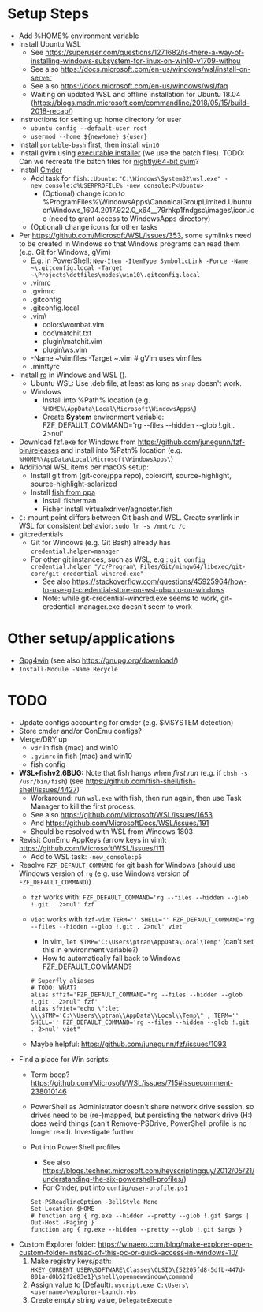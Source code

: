 # Setup Steps
* Add %HOME% environment variable
* Install Ubuntu WSL
	* See https://superuser.com/questions/1271682/is-there-a-way-of-installing-windows-subsystem-for-linux-on-win10-v1709-withou
	* See also https://docs.microsoft.com/en-us/windows/wsl/install-on-server
	* See also https://docs.microsoft.com/en-us/windows/wsl/faq
	* Waiting on updated WSL and offline installation for Ubuntu 18.04 (https://blogs.msdn.microsoft.com/commandline/2018/05/15/build-2018-recap/)
* Instructions for setting up home directory for user
	* `ubuntu config --default-user root`
	* `usermod --home ${newHome} ${user}`
* Install `portable-bash` first, then install `win10`
* Install gvim using [executable installer](https://www.vim.org/download.php#pc) (we use the batch files). TODO: Can we recreate the batch files for [nightly/64-bit gvim](https://github.com/vim/vim-win32-installer)?
* Install [Cmder](http://cmder.net/)
	* Add task for `fish::Ubuntu`: `"C:\Windows\System32\wsl.exe" -new_console:d%USERPROFILE% -new_console:P<Ubuntu>`
		* (Optional) change icon to %ProgramFiles%\WindowsApps\CanonicalGroupLimited.UbuntuonWindows_1604.2017.922.0_x64__79rhkp1fndgsc\images\icon.ico (need to grant access to WindowsApps directory)
	* (Optional) change icons for other tasks
* Per https://github.com/Microsoft/WSL/issues/353, some symlinks need to be created in Windows so that Windows programs can read them (e.g. Git for Windows, gVim)
	* E.g. in PowerShell: `New-Item -ItemType SymbolicLink -Force -Name ~\.gitconfig.local -Target ~\Projects\dotfiles\modes\win10\.gitconfig.local`
	* .vimrc
	* .gvimrc
	* .gitconfig
	* .gitconfig.local
	* .vim\
		* colors\wombat.vim
		* doc\matchit.txt
		* plugin\matchit.vim
		* plugin\ws.vim
	* -Name ~\vimfiles -Target ~\.vim  # gVim uses vimfiles
	* .minttyrc
* Install [rg](https://github.com/BurntSushi/ripgrep#installation) in Windows and WSL ().
	* Ubuntu WSL: Use .deb file, at least as long as `snap` doesn't work.
	* Windows
		* Install into %Path% location (e.g. `%HOME%\AppData\Local\Microsoft\WindowsApps\`)
		* Create **System** environment variable: FZF_DEFAULT_COMMAND='rg --files --hidden --glob !.git . 2>nul'
* Download fzf.exe for Windows from https://github.com/junegunn/fzf-bin/releases and install into %Path% location (e.g. `%HOME%\AppData\Local\Microsoft\WindowsApps\`)
* Additional WSL items per macOS setup:
	* Install git from (git-core/ppa repo), colordiff, source-highlight, source-highlight-solarized
	* Install [fish from ppa](https://launchpad.net/~fish-shell/+archive/ubuntu/release-2)
		* Install fisherman
		* Fisher install virtualxdriver/agnoster.fish
* `C:` mount point differs between Git bash and WSL. Create symlink in WSL for consistent behavior: `sudo ln -s /mnt/c /c`
* gitcredentials
	* Git for Windows (e.g. Git Bash) already has `credential.helper=manager`
	* For other git instances, such as WSL, e.g.: `git config credential.helper "/c/Program\ Files/Git/mingw64/libexec/git-core/git-credential-wincred.exe"`
		* See also https://stackoverflow.com/questions/45925964/how-to-use-git-credential-store-on-wsl-ubuntu-on-windows
		* Note: while git-credential-wincred.exe seems to work, git-credential-manager.exe doesn't seem to work

# Other setup/applications
* [Gpg4win](https://gpg4win.org/thanks-for-download.html) (see also https://gnupg.org/download/)
* `Install-Module -Name Recycle`

# TODO
* Update configs accounting for cmder (e.g. $MSYSTEM detection)
* Store cmder and/or ConEmu configs?
* Merge/DRY up
	* `vdr` in fish (mac) and win10
	* `.gvimrc` in fish (mac) and win10
	* fish config
* **WSL+fishv2.6BUG:** Note that fish hangs when *first run* (e.g. if `chsh -s /usr/bin/fish`) (see https://github.com/fish-shell/fish-shell/issues/4427)
	* Workaround: run `wsl.exe` with fish, then run again, then use Task Manager to kill the first process.
	* See also https://github.com/Microsoft/WSL/issues/1653
	* And https://github.com/MicrosoftDocs/WSL/issues/191
	* Should be resolved with WSL from Windows 1803
* Revisit ConEmu AppKeys (arrow keys in vim): https://github.com/Microsoft/WSL/issues/111
	* Add to WSL task: `-new_console:p5`
* Resolve `FZF_DEFAULT_COMMAND` for git bash for Windows (should use Windows version of `rg` (e.g. use Windows version of `FZF_DEFAULT_COMMAND`))
	* `fzf` works with: `FZF_DEFAULT_COMMAND='rg --files --hidden --glob !.git . 2>nul' fzf`
	* `viet` works with `fzf-vim`: `TERM='' SHELL='' FZF_DEFAULT_COMMAND='rg --files --hidden --glob !.git . 2>nul' viet`
		* In vim, `let $TMP='C:\Users\ptran\AppData\Local\Temp'` (can't set this in environment variable?)
		* How to automatically fall back to Windows FZF_DEFAULT_COMMAND?

		```
		# Superfly aliases
		# TODO: WHAT?
		alias sffzf='FZF_DEFAULT_COMMAND="rg --files --hidden --glob !.git . 2>nul" fzf'
		alias sfviet="echo \":let \\\$TMP='C:\\Users\\ptran\\AppData\\Local\\Temp\" ; TERM='' SHELL='' FZF_DEFAULT_COMMAND='rg --files --hidden --glob !.git . 2>nul' viet"
		```
	* Maybe helpful: https://github.com/junegunn/fzf/issues/1093
* Find a place for Win scripts:
	* Term beep? https://github.com/Microsoft/WSL/issues/715#issuecomment-238010146
	* PowerShell as Administrator doesn't share network drive session, so drives need to be (re-)mapped, but persisting the network drive (H:) does weird things (can't Remove-PSDrive, PowerShell profile is no longer read). Investigate further
	* Put into PowerShell profiles
		* See also https://blogs.technet.microsoft.com/heyscriptingguy/2012/05/21/understanding-the-six-powershell-profiles/)
		* For Cmder, put into `config/user-profile.ps1`

		```
		Set-PSReadlineOption -BellStyle None
		Set-Location $HOME
		# function arg { rg.exe --hidden --pretty --glob !.git $args | Out-Host -Paging }
		function arg { rg.exe --hidden --pretty --glob !.git $args }
		```
* Custom Explorer folder: https://winaero.com/blog/make-explorer-open-custom-folder-instead-of-this-pc-or-quick-access-in-windows-10/
	1. Make registry keys/path: `HKEY_CURRENT_USER\SOFTWARE\Classes\CLSID\{52205fd8-5dfb-447d-801a-d0b52f2e83e1}\shell\opennewwindow\command`
	1. Assign value to (Default): `wscript.exe C:\Users\<username>\explorer-launch.vbs`
	1. Create empty string value, `DelegateExecute`
